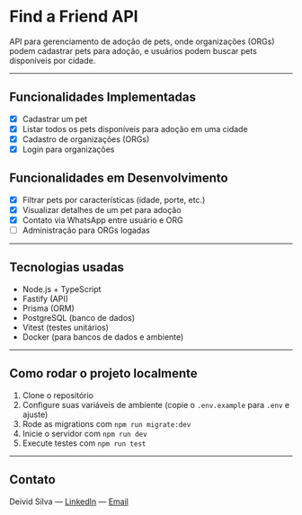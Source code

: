 # Find a Friend API

API para gerenciamento de adoção de pets, onde organizações (ORGs) podem cadastrar pets para adoção, e usuários podem buscar pets disponíveis por cidade.

---

## Funcionalidades Implementadas

- [x] Cadastrar um pet
- [x] Listar todos os pets disponíveis para adoção em uma cidade
- [x] Cadastro de organizações (ORGs)
- [x] Login para organizações

## Funcionalidades em Desenvolvimento

- [x] Filtrar pets por características (idade, porte, etc.)
- [x] Visualizar detalhes de um pet para adoção
- [x] Contato via WhatsApp entre usuário e ORG
- [ ] Administração para ORGs logadas

---

## Tecnologias usadas

- Node.js + TypeScript
- Fastify (API)
- Prisma (ORM)
- PostgreSQL (banco de dados)
- Vitest (testes unitários)
- Docker (para bancos de dados e ambiente)

---

## Como rodar o projeto localmente

1. Clone o repositório
2. Configure suas variáveis de ambiente (copie o `.env.example` para `.env` e ajuste)
3. Rode as migrations com `npm run migrate:dev`
4. Inicie o servidor com `npm run dev`
5. Execute testes com `npm run test`

---

## Contato

Deivid Silva — [LinkedIn](https://www.linkedin.com/in/deivid-silva-b82608368/) — [Email](deividsky2015@gmail.com)